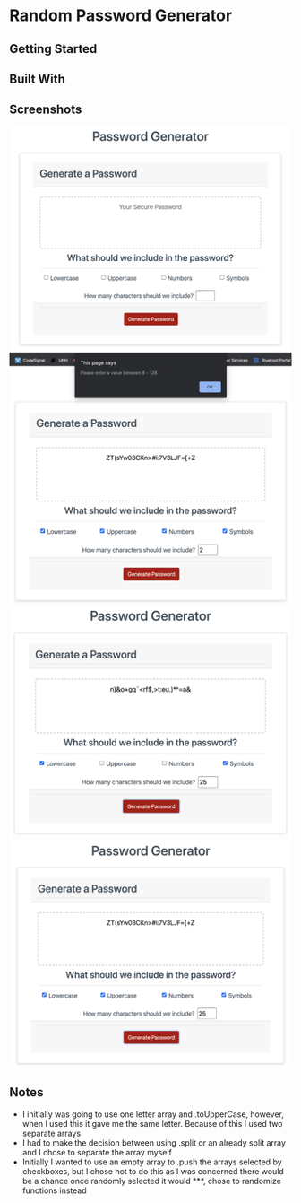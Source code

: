 # Random Password Generator

## Getting Started

## Built With

## Screenshots

![Password Generator](Assets/screenshot1.png)
![Not Working](assets/screenshot_notworking.png)
![Working With Some Checks](assets/checkedworking.png)
![Working With All Checks](assets/allworking.png)

## Notes

- I initially was going to use one letter array and .toUpperCase, however, when I used this it gave me the same letter. Because of this I used two separate arrays
- I had to make the decision between using .split or an already split array and I chose to separate the array myself
- Initially I wanted to use an empty array to .push the arrays selected by checkboxes, but I chose not to do this as I was concerned there would be a chance once randomly selected it would \*\*\*, chose to randomize functions instead
